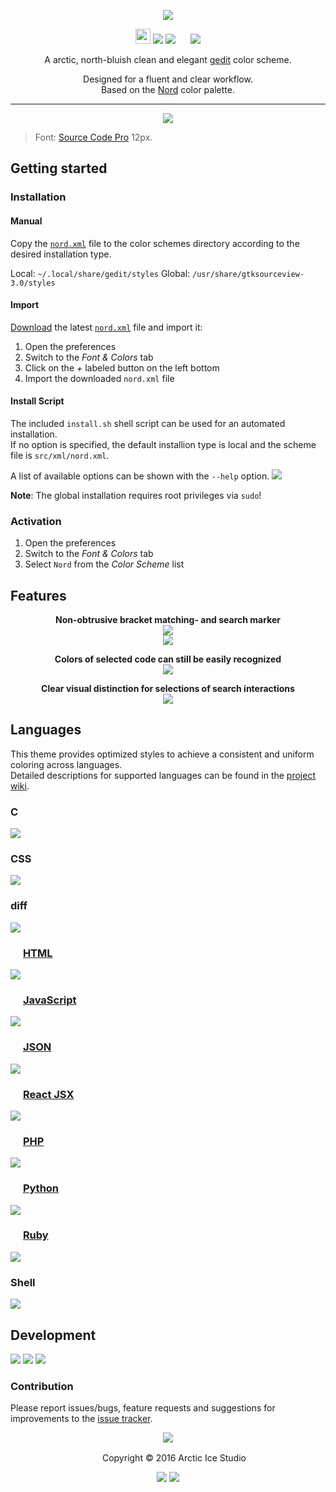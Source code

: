 <p align="center"><img src="https://cdn.rawgit.com/arcticicestudio/nord-gedit/develop/src/assets/nord-gedit-banner.svg"/></p>

<p align="center"><img src="https://assets-cdn.github.com/favicon.ico" width=24 height=24/> <a href="https://github.com/arcticicestudio/nord-gedit/releases/latest"><img src="https://img.shields.io/github/release/arcticicestudio/nord-gedit.svg"/></a> <a href="https://github.com/arcticicestudio/nord/releases/tag/v0.2.0"><img src="https://img.shields.io/badge/Nord-v0.2.0-blue.svg"/></a> <img src="https://static.gnome.org/wiki.gnome.org/gnome/css/favicon.png" width=16 height=16/> <a href="https://wiki.gnome.org/Projects/GtkSourceView"><img src="https://img.shields.io/badge/GtkSourceView-v3.22.1-blue.svg"/></a></p>

<p align="center">A arctic, north-bluish clean and elegant <a href="https://wiki.gnome.org/Apps/Gedit">gedit</a> color scheme.</p>

<p align="center">Designed for a fluent and clear workflow.<br>
Based on the <a href="https://github.com/arcticicestudio/nord">Nord</a> color palette.</p>

---

<p align="center"><img src="https://raw.githubusercontent.com/arcticicestudio/nord-gedit/develop/src/assets/scrot-top.png"/><blockquote>Font: <a href="https://adobe-fonts.github.io/source-code-pro">Source Code Pro</a> 12px.</blockquote></p>

## Getting started
### Installation
#### Manual
Copy the [`nord.xml`](https://github.com/arcticicestudio/nord-gedit/tree/develop/src/xml/nord.xml) file to the color schemes directory according to the desired installation type.

Local: `~/.local/share/gedit/styles`
Global: `/usr/share/gtksourceview-3.0/styles`

#### Import
[Download](https://github.com/arcticicestudio/nord-gedit/releases/latest) the latest [`nord.xml`](https://github.com/arcticicestudio/nord-gedit/blob/develop/src/xml/nord.xml) file and import it:
  1. Open the preferences
  2. Switch to the *Font & Colors* tab
  3. Click on the *+* labeled button on the left bottom
  4. Import the downloaded `nord.xml` file

#### Install Script
The included `install.sh` shell script can be used for an automated installation.  
If no option is specified, the default installion type is local and the scheme file is `src/xml/nord.xml`.

A list of available options can be shown with the `--help` option.
![][scrot-readme-install-script]

**Note**: The global installation requires root privileges via `sudo`!

### Activation
  1. Open the preferences
  2. Switch to the *Font & Colors* tab
  3. Select `Nord` from the *Color Scheme* list

## Features
<p align="center"><strong>Non-obtrusive bracket matching- and search marker</strong><br/><img src="https://raw.githubusercontent.com/arcticicestudio/nord-gedit/develop/src/assets/scrot-feature-bracketmarker.png"/><br><img src="https://raw.githubusercontent.com/arcticicestudio/nord-gedit/develop/src/assets/scrot-feature-findandreplace.png"/></p>

<p align="center"><strong>Colors of selected code can still be easily recognized</strong><br><img src="https://raw.githubusercontent.com/arcticicestudio/nord-gedit/develop/src/assets/scrcast-feature-selection.gif"/></p>

<p align="center"><strong>Clear visual distinction for selections of search interactions</strong><br><img src="https://raw.githubusercontent.com/arcticicestudio/nord-gedit/develop/src/assets/scrcast-feature-findandreplace.gif"/></p>

## Languages
This theme provides optimized styles to achieve a consistent and uniform coloring across languages.  
Detailed descriptions for supported languages can be found in the [project wiki](https://github.com/arcticicestudio/nord-gedit/wiki).

### C
![][scrot-lang-c]

### CSS
![][scrot-lang-css]

### diff
![][scrot-lang-diff]

### <img src="https://www.w3.org/html/logo/downloads/HTML5_Badge.svg" width=16 height=16/> [HTML](https://html.spec.whatwg.org/multipage/)
![][scrot-lang-html]

### <img src="https://javascript.com/images/favicon.ico" width=16 height=16/> [JavaScript](https://javascript.com/)
![][scrot-lang-javascript]

### <img src="http://www.json.org/favicon.gif" width=16 height=16/> [JSON](http://www.json.org)
![][scrot-lang-json]

### <img src="https://facebook.github.io/react/favicon.ico" width=16 height=16/> [React JSX](https://facebook.github.io/react)
![][scrot-lang-jsx]

### <img src="http://php.net/images/logo.php" width=16 height=16/> [PHP](http://php.net)
![][scrot-lang-php]

### <img src="https://www.python.org/static/favicon.ico" width=16 height=16/> [Python](https://python.org)
![][scrot-lang-python]

### <img src="https://www.ruby-lang.org/favicon.ico" width=16 height=16/> [Ruby](https://ruby-lang.org)
![][scrot-lang-ruby]

### Shell
![][scrot-lang-shell]

## Development
[![](https://img.shields.io/badge/Changelog-0.1.0-blue.svg)](https://github.com/arcticicestudio/nord-gedit/blob/v0.1.0/CHANGELOG.md) [![](https://img.shields.io/badge/Workflow-gitflow--branching--model-blue.svg)](http://nvie.com/posts/a-successful-git-branching-model) [![](https://img.shields.io/badge/Versioning-ArcVer_0.8.0-blue.svg)](https://github.com/arcticicestudio/arcver)

### Contribution
Please report issues/bugs, feature requests and suggestions for improvements to the [issue tracker](https://github.com/arcticicestudio/nord-gedit/issues).

<p align="center"><img src="https://cdn.rawgit.com/arcticicestudio/nord/develop/src/assets/banner-footer-mountains.svg" /></p>

<p align="center"> <img src="http://arcticicestudio.com/favicon.ico" width=16 height=16/> Copyright &copy; 2016 Arctic Ice Studio</p>

<p align="center"><a href="http://www.apache.org/licenses/LICENSE-2.0"><img src="https://img.shields.io/badge/License-Apache_2.0-blue.svg"/></a> <a href="https://creativecommons.org/licenses/by-sa/4.0"><img src="https://img.shields.io/badge/License-CC_BY--SA_4.0-blue.svg"/></a></p>

[scrot-lang-c]: https://raw.githubusercontent.com/arcticicestudio/nord-gedit/develop/src/assets/scrot-lang-c.png
[scrot-lang-css]: https://raw.githubusercontent.com/arcticicestudio/nord-gedit/develop/src/assets/scrot-lang-css.png
[scrot-lang-diff]: https://raw.githubusercontent.com/arcticicestudio/nord-gedit/develop/src/assets/scrot-lang-diff.png
[scrot-lang-html]: https://raw.githubusercontent.com/arcticicestudio/nord-gedit/develop/src/assets/scrot-lang-html.png
[scrot-lang-javascript]: https://raw.githubusercontent.com/arcticicestudio/nord-gedit/develop/src/assets/scrot-top.png
[scrot-lang-json]: https://raw.githubusercontent.com/arcticicestudio/nord-gedit/develop/src/assets/scrot-lang-json.png
[scrot-lang-jsx]: https://raw.githubusercontent.com/arcticicestudio/nord-gedit/develop/src/assets/scrot-lang-jsx.png
[scrot-lang-php]: https://raw.githubusercontent.com/arcticicestudio/nord-gedit/develop/src/assets/scrot-lang-php.png
[scrot-lang-python]: https://raw.githubusercontent.com/arcticicestudio/nord-gedit/develop/src/assets/scrot-lang-python.png
[scrot-lang-ruby]: https://raw.githubusercontent.com/arcticicestudio/nord-gedit/develop/src/assets/scrot-lang-ruby.png
[scrot-lang-shell]: https://raw.githubusercontent.com/arcticicestudio/nord-gedit/develop/src/assets/scrot-lang-shell.png
[scrot-readme-install-script]: https://raw.githubusercontent.com/arcticicestudio/nord-gedit/develop/src/assets/scrot-readme-install-script.png
